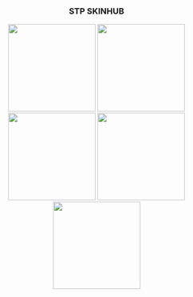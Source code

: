 ### <p align="center"> STP SKINHUB 
<p align="center">
 
 <a href="mas.md">
  <img src="https://a.ppy.sh/21821366"  
       width="175"
       height="175"></a>
  <a href="jaysn.md">
  <img src="https://a.ppy.sh/18042211"  
       width="175"
       height="175"></a>
 <a href="froslass.md">
  <img src="https://a.ppy.sh/18090086"  
       width="175"
       height="175"></a>
  <a href="jonx042.md">
  <img src="https://a.ppy.sh/18657106"  
       width="175"
       height="175"></a>
  <a href="toasty.md">
  <img src="https://a.ppy.sh/18055871"  
       width="175"
       height="175"></a>
